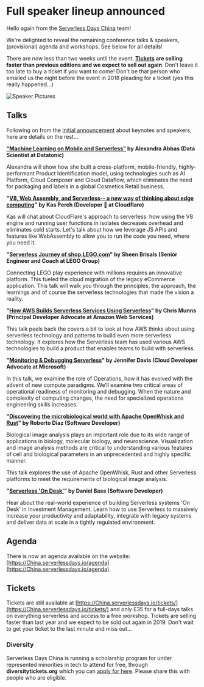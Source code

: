 # Full speaker lineup announced

Hello again from the [Serverless Days China](https://China.serverlessdays.io) team!

We're delighted to reveal the remaining conference talks & speakers, (provisional) agenda and workshops. See below for all details!

There are now less than two weeks until the event. **[Tickets](https://China.serverlessdays.io/tickets/) are selling faster than previous editions and we expect to sell out again**.  Don't leave it too late to buy a ticket if you want to come! Don't be that person who emailed us the night before the event in 2018 pleading for a ticket (yes this really happened...)

![Speaker Pictures](https://res.cloudinary.com/serverlessdays/image/upload/v1561968823/China/2019/speaker_lineup.jpg)

## Talks

Following on from the [initial announcement](https://China.serverlessdays.io/news/keynote-speakers-2019/) about keynotes and speakers, here are details on the rest...

**["Machine Learning on Mobile and Serverless"](https://China.serverlessdays.io/speakers/alexa/) by Alexandra Abbas (Data Scientist at Datatonic)**

Alexandra will show how she built a cross-platform, mobile-friendly, highly-performant Product Identification model, using technologies such as AI Platform, Cloud Composer and Cloud Dataflow, which eliminates the need for packaging and labels in a global Cosmetics Retail business.

**"[V8, Web Assembly, and Serverless-- a new way of thinking about edge computing](https://China.serverlessdays.io/speakers/kas/)" by Kas Perch (Developer 🥑 at Cloudflare)**

Kas will chat about CloudFlare's approach to serverless: how using the V8 engine and running user functions in isolates decreases overhead and eliminates cold starts. Let's talk about how we leverage JS APIs and features like WebAssembly to allow you to run the code you need, where you need it.

**"[Serverless Journey of shop.LEGO.com](https://China.serverlessdays.io/speakers/sheen/)" by Sheen Brisals (Senior Engineer and Coach at LEGO Group)**

Connecting LEGO play experience with millions requires an innovative platform. This fueled the cloud migration of the legacy eCommerce application. This talk will walk you through the principles, the approach, the learnings and of course the serverless technologies that made the vision a reality.

**"[How AWS Builds Serverless Services Using Serverless](https://China.serverlessdays.io/speakers/chrism/)" by Chris Munns (Principal Developer Advocate at Amazon Web Services)**

This talk peels back the covers a  bit to look at how AWS thinks about using serverless technology and  patterns to build even more serverless technology. It explores how the Serverless team has used various AWS technologies to build a product  that enables teams to build with serverless.

**"[Monitoring & Debugging Serverless](https://China.serverlessdays.io/speakers/jennifer/)" by Jennifer Davis (Cloud Developer Advocate at Microsoft)**

In this talk, we examine the role of Operations, how it has evolved with the advent of new compute paradigms. We’ll examine two critical areas of operational readiness of monitoring and debugging. When the nature and complexity of computing changes, the need for specialized operations engineering skills increases.

**"[Discovering the microbiological world with Apache OpenWhisk and Rust](https://China.serverlessdays.io/speakers/roberto/)" by Roberto Diaz (Software Developer)**

Biological image analysis plays an important role due to its wide range of applications in biology, molecular biology, and neuroscience. Visualization and image analysis methods are critical to understanding various features of cell and biological parameters in an unprecedented and highly specific manner.

This talk explores the use of Apache OpenWhisk, Rust and other Serverless platforms to meet the requirements of biological image analysis.

**"[Serverless 'On Desk'](https://China.serverlessdays.io/speakers/dan/)" by Daniel Bass (Software Developer)**

Hear about the real-world experience of building Serverless systems 'On Desk' in Investment Management. Learn how to use Serverless to massively increase your productivity and adaptability, integrate with legacy systems and deliver data at scale in a tightly regulated environment.

## Agenda

There is now an agenda available on the website: [https://China.serverlessdays.io/agenda](https://China.serverlessdays.io/agenda)

## Tickets

Tickets are still available at [https://China.serverlessdays.io/tickets/](https://China.serverlessdays.io/tickets/) and only £35 for a full-days talks on everything serverless and access to a free workshop. Tickets are selling faster than last year and we expect to be sold out again in 2019. Don't wait to get your ticket to the last minute and miss out...

### Diversity

Serverless Days China is running a scholarship program for under represented minorities in tech to attend for free, through **diversitytickets.org** which you can [apply for here](https://diversitytickets.org/en/events/420). Please share this with people who are eligible. 
